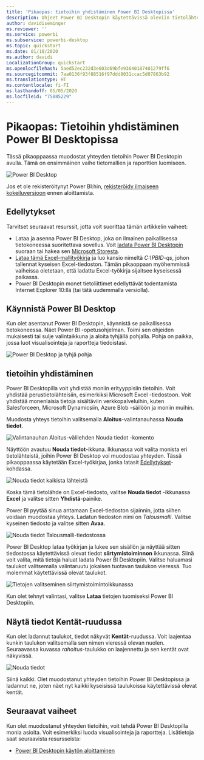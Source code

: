 ```yaml
---
title: 'Pikaopas: tietoihin yhdistäminen Power BI Desktopissa'
description: Ohjeet Power BI Desktopin käytettävissä oleviin tietolähteisiin yhdistämiseen
author: davidiseminger
ms.reviewer: ''
ms.service: powerbi
ms.subservice: powerbi-desktop
ms.topic: quickstart
ms.date: 01/10/2020
ms.author: davidi
LocalizationGroup: quickstart
ms.openlocfilehash: 5aed52ec232d3e603d69bfe93640187401279ff6
ms.sourcegitcommit: 7aa0136f93f88516f97ddd8031ccac5d07863b92
ms.translationtype: HT
ms.contentlocale: fi-FI
ms.lasthandoff: 05/05/2020
ms.locfileid: "75885229"
---
```

# <a name="quickstart-connect-to-data-in-power-bi-desktop"></a>Pikaopas: Tietoihin yhdistäminen Power BI Desktopissa

Tässä pikaoppaassa muodostat yhteyden tietoihin Power BI Desktopin avulla. Tämä on ensimmäinen vaihe tietomallien ja raporttien luomiseen.

![Power BI Desktop](media/desktop-what-is-desktop/what-is-desktop_01.png)

Jos et ole rekisteröitynyt Power BI:hin, [rekisteröidy ilmaiseen kokeiluversioon](https://app.powerbi.com/signupredirect?pbi_source=web) ennen aloittamista.

## <a name="prerequisites"></a>Edellytykset

Tarvitset seuraavat resurssit, jotta voit suorittaa tämän artikkelin vaiheet:

* Lataa ja asenna Power BI Desktop, joka on ilmainen paikallisessa tietokoneessa suoritettava sovellus. Voit [ladata Power BI Desktopin](https://powerbi.microsoft.com/desktop) suoraan tai hakea sen [Microsoft Storesta](https://aka.ms/pbidesktopstore).
* [Lataa tämä Excel-mallityökirja](https://go.microsoft.com/fwlink/?LinkID=521962) ja luo kansio nimeltä *C:\PBID-qs*, johon tallennat kyseisen Excel-tiedoston. Tämän pikaoppaan myöhemmissä vaiheissa oletetaan, että ladattu Excel-työkirja sijaitsee kyseisessä paikassa.
* Power BI Desktopin monet tietoliittimet edellyttävät todentamista Internet Explorer 10:llä (tai tätä uudemmalla versiolla).

## <a name="launch-power-bi-desktop"></a>Käynnistä Power BI Desktop

Kun olet asentanut Power BI Desktopin, käynnistä se paikallisessa tietokoneessa. Näet Power BI -opetusohjelman. Toimi sen ohjeiden mukaisesti tai sulje valintaikkuna ja aloita tyhjällä pohjalla. Pohja on paikka, jossa luot visualisointeja ja raportteja tiedoistasi.

![Power BI Desktop ja tyhjä pohja](media/desktop-quickstart-connect-to-data/qs-connect-data_01.png)

## <a name="connect-to-data"></a>tietoihin yhdistäminen

Power BI Desktopilla voit yhdistää moniin erityyppisiin tietoihin. Voit yhdistää perustietolähteisiin, esimerkiksi Microsoft Excel -tiedostoon. Voit yhdistää monenlaisia tietoja sisältäviin verkkopalveluihin, kuten Salesforceen, Microsoft Dynamicsiin, Azure Blob -säilöön ja moniin muihin.

Muodosta yhteys tietoihin valitsemalla **Aloitus**-valintanauhassa **Nouda tiedot**.

![Valintanauhan Aloitus-välilehden Nouda tiedot -komento](media/desktop-quickstart-connect-to-data/qs-connect-data_02.png)

Näyttöön avautuu **Nouda tiedot**-ikkuna. Ikkunassa voit valita monista eri tietolähteistä, joihin Power BI Desktop voi muodostaa yhteyden. Tässä pikaoppaassa käytetään Excel-työkirjaa, jonka latasit [Edellytykset](#prerequisites)-kohdassa.

![Nouda tiedot kaikista lähteistä](media/desktop-quickstart-connect-to-data/qs-connect-data_03.png)

Koska tämä tietolähde on Excel-tiedosto, valitse **Nouda tiedot** -ikkunassa **Excel** ja valitse sitten **Yhdistä**-painike.

Power BI pyytää sinua antamaan Excel-tiedoston sijainnin, jotta siihen voidaan muodostaa yhteys. Ladatun tiedoston nimi on *Talousmalli*. Valitse kyseinen tiedosto ja valitse sitten **Avaa**.

![Nouda tiedot Talousmalli-tiedostossa](media/desktop-quickstart-connect-to-data/qs-connect-data_04.png)

Power BI Desktop lataa työkirjan ja lukee sen sisällön ja näyttää sitten tiedostossa käytettävissä olevat tiedot **siirtymistoiminnon** ikkunassa. Siinä voit valita, mitä tietoja haluat ladata Power BI Desktopiin. Valitse haluamasi taulukot valitsemalla valintaruutu jokaisen tuotavan taulukon vieressä. Tuo molemmat käytettävissä olevat taulukot.

![Tietojen valitseminen siirtymistoimintoikkunassa](media/desktop-quickstart-connect-to-data/qs-connect-data_05.png)

Kun olet tehnyt valintasi, valitse **Lataa** tietojen tuomiseksi Power BI Desktopiin.

## <a name="view-data-in-the-fields-pane"></a>Näytä tiedot Kentät-ruudussa

Kun olet ladannut taulukot, tiedot näkyvät **Kentät**-ruudussa. Voit laajentaa kunkin taulukon valitsemalla sen nimen vieressä olevan nuolen. Seuraavassa kuvassa *rahoitus*-taulukko on laajennettu ja sen kentät ovat näkyvissä.

![Nouda tiedot](media/desktop-quickstart-connect-to-data/qs-connect-data_06.png)

Siinä kaikki. Olet muodostanut yhteyden tietoihin Power BI Desktopissa ja ladannut ne, joten näet nyt kaikki kyseisissä taulukoissa käytettävissä olevat kentät.

## <a name="next-steps"></a>Seuraavat vaiheet

Kun olet muodostanut yhteyden tietoihin, voit tehdä Power BI Desktopilla monia asioita. Voit esimerkiksi luoda visualisointeja ja raportteja. Lisätietoja saat seuraavista resursseista:

* [Power BI Desktopin käytön aloittaminen](desktop-getting-started.md)
